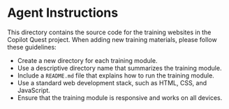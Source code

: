 # Agent Instructions

This directory contains the source code for the training websites in the Copilot Quest project. When adding new training materials, please follow these guidelines:

- Create a new directory for each training module.
- Use a descriptive directory name that summarizes the training module.
- Include a `README.md` file that explains how to run the training module.
- Use a standard web development stack, such as HTML, CSS, and JavaScript.
- Ensure that the training module is responsive and works on all devices.
